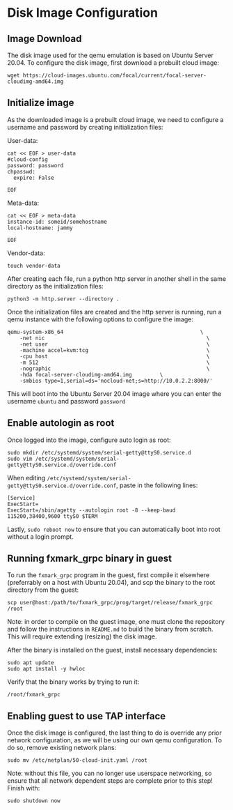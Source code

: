 # Disk Image Configuration

## Image Download
The disk image used for the qemu emulation is based on Ubuntu Server 20.04. To configure the disk image, first download a prebuilt cloud image:

```wget https://cloud-images.ubuntu.com/focal/current/focal-server-cloudimg-amd64.img```

## Initialize image

As the downloaded image is a prebuilt cloud image, we need to configure a username and password by creating initialization files:

User-data:
```
cat << EOF > user-data
#cloud-config
password: password
chpasswd:
  expire: False

EOF
```

Meta-data:
```
cat << EOF > meta-data
instance-id: someid/somehostname
local-hostname: jammy

EOF
```

Vendor-data:
```
touch vendor-data
```

After creating each file, run a python http server in another shell in the same directory as the initialization files:
```
python3 -m http.server --directory .
```

Once the initialization files are created and the http server is running, run a qemu instance with the following options to configure the image:
```
qemu-system-x86_64                                            \
    -net nic                                                    \
    -net user                                                   \
    -machine accel=kvm:tcg                                      \
    -cpu host                                                   \
    -m 512                                                      \
    -nographic                                                  \
    -hda focal-server-cloudimg-amd64.img         \
    -smbios type=1,serial=ds='nocloud-net;s=http://10.0.2.2:8000/'
```

This will boot into the Ubuntu Server 20.04 image where you can enter the username ```ubuntu``` and password ```password```

## Enable autologin as root

Once logged into the image, configure auto login as root:

```
sudo mkdir /etc/systemd/system/serial-getty@ttyS0.service.d
sudo vim /etc/systemd/system/serial-getty@ttyS0.service.d/override.conf
```

When editing ```/etc/systemd/system/serial-getty@ttyS0.service.d/override.conf```, paste in the following lines:
```
[Service]
ExecStart=
ExecStart=/sbin/agetty --autologin root -8 --keep-baud 115200,38400,9600 ttyS0 $TERM
```

Lastly, ```sudo reboot now``` to ensure that you can automatically boot into root without a login prompt.

## Running fxmark_grpc binary in guest

To run the ```fxmark_grpc``` program in the guest, first compile it elsewhere (preferrably on a host with Ubuntu 20.04), and scp the binary to the root directory from the guest:

```scp user@host:/path/to/fxmark_grpc/prog/target/release/fxmark_grpc /root```

Note: in order to compile on the guest image, one must clone the repository and follow the instructions in ```README.md``` to build the binary from scratch. This will require extending (resizing) the disk image.

After the binary is installed on the guest, install necessary dependencies:

```
sudo apt update
sudo apt install -y hwloc
```

Verify that the binary works by trying to run it:
```
/root/fxmark_grpc
```

## Enabling guest to use TAP interface

Once the disk image is configured, the last thing to do is override any prior network configuration, as we will be using our own qemu configuration. To do so, remove existing network plans:
```
sudo mv /etc/netplan/50-cloud-init.yaml /root
```

Note: without this file, you can no longer use userspace networking, so ensure that all network dependent steps are complete prior to this step!
Finish with:
```
sudo shutdown now
```
